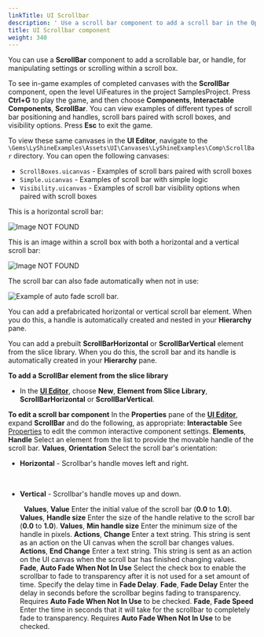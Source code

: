 ```yaml
---
linkTitle: UI Scrollbar
description: ' Use a scroll bar component to add a scroll bar in the Open 3D Engine UI Editor. '
title: UI Scrollbar component
weight: 340
---
```


You can use a **ScrollBar** component to add a scrollable bar, or handle, for manipulating settings or scrolling within a scroll box.

To see in-game examples of completed canvases with the **ScrollBar** component, open the level UiFeatures in the project SamplesProject. Press **Ctrl+G** to play the game, and then choose **Components**, **Interactable Components**, **ScrollBar**. You can view examples of different types of scroll bar positioning and handles, scroll bars paired with scroll boxes, and visibility options. Press **Esc** to exit the game.

To view these same canvases in the **UI Editor**, navigate to the `\Gems\LyShineExamples\Assets\UI\Canvases\LyShineExamples\Comp\ScrollBar` directory. You can open the following canvases:
+ `ScrollBoxes.uicanvas` - Examples of scroll bars paired with scroll boxes
+ `Simple.uicanvas` - Examples of scroll bar with simple logic
+ `Visibility.uicanvas` - Examples of scroll bar visibility options when paired with scroll boxes

This is a horizontal scroll bar:

![Image NOT FOUND](/images/user-guide/interactivity/user-interface/editor/components/horizontal-scrollbar.gif)

This is an image within a scroll box with both a horizontal and a vertical scroll bar:

![Image NOT FOUND](/images/user-guide/interactivity/user-interface/editor/components/scrollbar-scrollbox.gif)

The scroll bar can also fade automatically when not in use:

![Example of auto fade scroll bar.](/images/user-guide/interactivity/user-interface/editor/components/ui-scrollbar-autofade.gif)

You can add a prefabricated horizontal or vertical scroll bar element. When you do this, a handle is automatically created and nested in your **Hierarchy** pane.

You can add a prebuilt **ScrollBarHorizontal** or **ScrollBarVertical** element from the slice library. When you do this, the scroll bar and its handle is automatically created in your **Hierarchy** pane.

**To add a ScrollBar element from the slice library**
+ In the [**UI Editor**](/docs/user-guide/interactivity/user-interface/editor/working), choose **New**, **Element from Slice Library**, **ScrollBarHorizontal** or **ScrollBarVertical**.

**To edit a scroll bar component**
In the **Properties** pane of the [**UI Editor**](/docs/user-guide/interactivity/user-interface/editor/working), expand **ScrollBar** and do the following, as appropriate:
**Interactable**
See [Properties](./components-interactive-properties) to edit the common interactive component settings.
**Elements**, **Handle**
Select an element from the list to provide the movable handle of the scroll bar.
**Values**, **Orientation**
Select the scroll bar's orientation:
+ **Horizontal** - Scrollbar's handle moves left and right.

   
+ **Vertical** - Scrollbar's handle moves up and down.

   
**Values**, **Value**
Enter the initial value of the scroll bar (**0.0** to **1.0**).
**Values**, **Handle size**
Enter the size of the handle relative to the scroll bar (**0.0** to **1.0**).
**Values**, **Min handle size**
Enter the minimum size of the handle in pixels.
**Actions**, **Change**
Enter a text string. This string is sent as an action on the UI canvas when the scroll bar changes values.
**Actions**, **End Change**
Enter a text string. This string is sent as an action on the UI canvas when the scroll bar has finished changing values.
**Fade**, **Auto Fade When Not In Use**
Select the check box to enable the scrollbar to fade to transparency after it is not used for a set amount of time. Specify the delay time in **Fade Delay**.
**Fade**, **Fade Delay**
Enter the delay in seconds before the scrollbar begins fading to transparency. Requires **Auto Fade When Not In Use** to be checked.
**Fade**, **Fade Speed**
Enter the time in seconds that it will take for the scrollbar to completely fade to transparency. Requires **Auto Fade When Not In Use** to be checked.
